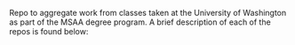 Repo to aggregate work from classes taken at the University of Washington as part of the MSAA degree program. 
A brief description of each of the repos is found below:

